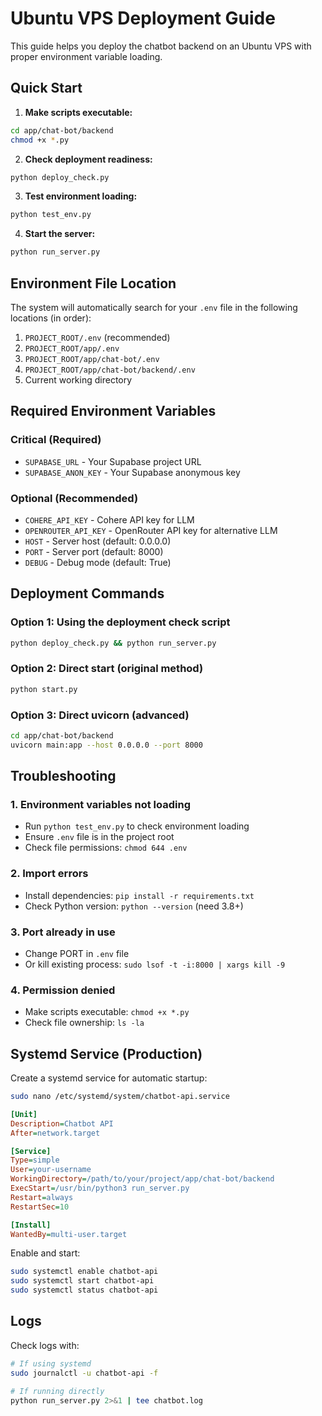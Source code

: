 # Ubuntu VPS Deployment Guide

This guide helps you deploy the chatbot backend on an Ubuntu VPS with proper environment variable loading.

## Quick Start

1. **Make scripts executable:**
```bash
cd app/chat-bot/backend
chmod +x *.py
```

2. **Check deployment readiness:**
```bash
python deploy_check.py
```

3. **Test environment loading:**
```bash
python test_env.py
```

4. **Start the server:**
```bash
python run_server.py
```

## Environment File Location

The system will automatically search for your `.env` file in the following locations (in order):

1. `PROJECT_ROOT/.env` (recommended)
2. `PROJECT_ROOT/app/.env`
3. `PROJECT_ROOT/app/chat-bot/.env`
4. `PROJECT_ROOT/app/chat-bot/backend/.env`
5. Current working directory

## Required Environment Variables

### Critical (Required)
- `SUPABASE_URL` - Your Supabase project URL
- `SUPABASE_ANON_KEY` - Your Supabase anonymous key

### Optional (Recommended)
- `COHERE_API_KEY` - Cohere API key for LLM
- `OPENROUTER_API_KEY` - OpenRouter API key for alternative LLM
- `HOST` - Server host (default: 0.0.0.0)
- `PORT` - Server port (default: 8000)
- `DEBUG` - Debug mode (default: True)

## Deployment Commands

### Option 1: Using the deployment check script
```bash
python deploy_check.py && python run_server.py
```

### Option 2: Direct start (original method)
```bash
python start.py
```

### Option 3: Direct uvicorn (advanced)
```bash
cd app/chat-bot/backend
uvicorn main:app --host 0.0.0.0 --port 8000
```

## Troubleshooting

### 1. Environment variables not loading
- Run `python test_env.py` to check environment loading
- Ensure `.env` file is in the project root
- Check file permissions: `chmod 644 .env`

### 2. Import errors
- Install dependencies: `pip install -r requirements.txt`
- Check Python version: `python --version` (need 3.8+)

### 3. Port already in use
- Change PORT in `.env` file
- Or kill existing process: `sudo lsof -t -i:8000 | xargs kill -9`

### 4. Permission denied
- Make scripts executable: `chmod +x *.py`
- Check file ownership: `ls -la`

## Systemd Service (Production)

Create a systemd service for automatic startup:

```bash
sudo nano /etc/systemd/system/chatbot-api.service
```

```ini
[Unit]
Description=Chatbot API
After=network.target

[Service]
Type=simple
User=your-username
WorkingDirectory=/path/to/your/project/app/chat-bot/backend
ExecStart=/usr/bin/python3 run_server.py
Restart=always
RestartSec=10

[Install]
WantedBy=multi-user.target
```

Enable and start:
```bash
sudo systemctl enable chatbot-api
sudo systemctl start chatbot-api
sudo systemctl status chatbot-api
```

## Logs

Check logs with:
```bash
# If using systemd
sudo journalctl -u chatbot-api -f

# If running directly
python run_server.py 2>&1 | tee chatbot.log
``` 
